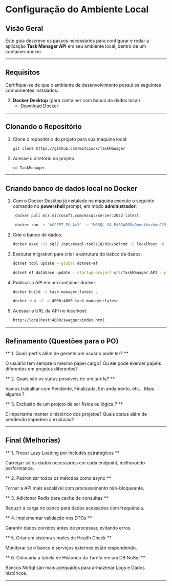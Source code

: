 # Configuração do Ambiente Local

## Visão Geral

Este guia descreve os passos necessários para configurar e rodar a aplicação **Task Manager API** em seu ambiente local, dentro de um container docker.

---

## Requisitos

Certifique-se de que o ambiente de desenvolvimento possui os seguintes componentes instalados:

2. **Docker Desktop** (para container com banco de dados local)
   - [Download Docker](https://www.docker.com/products/docker-desktop/)

---

## Clonando o Repositório

1. Clone o repositório do projeto para sua máquina local:

   ```bash
   git clone https://github.com/mitczuck/TaskManager
   ```

2. Acesse o diretório do projeto:

   ```bash
   cd TaskManager
   ```

---

## Criando banco de dados local no Docker

1. Com o Docker Desktop já instalado na máquina execute o seguinte comando no **powershell** prompt, em modo **administrador**:

   ```bash
	docker pull mcr.microsoft.com/mssql/server:2022-latest

	docker run -e "ACCEPT_EULA=Y" -e "MSSQL_SA_PASSWORD=Donothackme123!" -p 1433:1433 --name sql2 --hostname sql2 -d mcr.microsoft.com/mssql/server:2022-latest
   ```

2. Crie o banco de dados:

   ```bash
   docker exec -it sql2 /opt/mssql-tools18/bin/sqlcmd -S localhost -U SA -P "Donothackme123!" -C -d master -Q "CREATE DATABASE TaskManagerDB"
   ```

3. Executar migration para criar a estrutura do babco de dados:

   ```bash   
   dotnet tool update --global dotnet-ef   
   
   dotnet ef database update --startup-project src/TaskManager.API --project src/TaskManager.Infrastructure --connection "Server=localhost,1433;Database=TaskManagerDB;User=sa;Password=Donothackme123!;TrustServerCertificate=True"
   ```

4. Publicar a API em um container docker:

   ```bash   
   docker build -t task-manager:latest .
   
   docker run -d -p 4000:4000 task-manager:latest
   ```

5. Acessar a URL da API no localhost: 

   ```bash   
   http://localhost:4000/swagger/index.html
   ```

---

## Refinamento (Questões para o PO) 


** 1. Quais perfis além de gerente um usuário pode ter? **

O usuário tem sempre o mesmo papel cargo? Ou ele pode exercer papéis diferentes em projetos diferentes?

** 2. Quais são os status possíveis de um tarefa? **

Vamos trabalhar com Pendente, Finalizada, Em andamento, etc... Mais alguma ?

** 3. Exclusão de um projeto de ser física ou lógica ? **

É importante manter o histórico dos projetos? Quais status além de pendendo impedem a exclusão?


---

## Final (Melhorias)

** 1. Trocar Lazy Loading por Includes estratégicos **

Carregar só os dados necessários em cada endpoint, melhorando performance.

** 2. Padronizar todos os métodos como async **

Tornar a API mais escalável com processamento não-bloqueante.

** 3. Adicionar Redis para cache de consultas **

Reduzir a carga no banco para dados acessados com frequência.

** 4. Implementar validação nos DTOs **

Garantir dados corretos antes de processar, evitando erros.

** 5. Criar um sistema simples de Health Check **

Monitorar se o banco e serviços externos estão respondendo.

** 6. Colocaria a tabela de Historico da Tarefa em um DB NoSql **

Bancos NoSql são mais adequados para armazenar Logs e Dados históricos.

---

